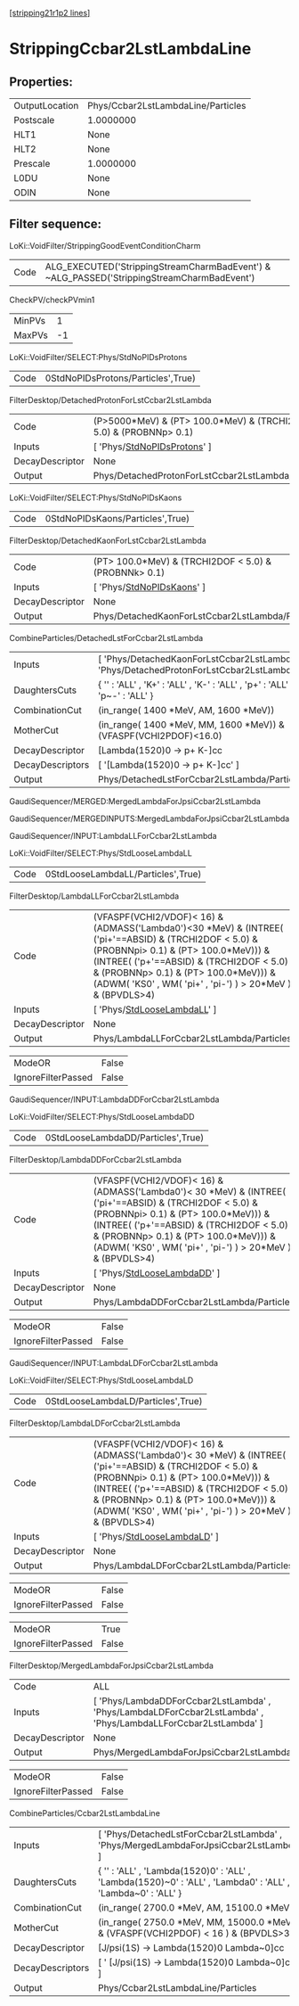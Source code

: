[[stripping21r1p2 lines]](./stripping21r1p2-index)

# StrippingCcbar2LstLambdaLine

## Properties:

|                |                                    |
|----------------|------------------------------------|
| OutputLocation | Phys/Ccbar2LstLambdaLine/Particles |
| Postscale      | 1.0000000                          |
| HLT1           | None                               |
| HLT2           | None                               |
| Prescale       | 1.0000000                          |
| L0DU           | None                               |
| ODIN           | None                               |

## Filter sequence:

LoKi::VoidFilter/StrippingGoodEventConditionCharm

|      |                                                                                            |
|------|--------------------------------------------------------------------------------------------|
| Code | ALG_EXECUTED('StrippingStreamCharmBadEvent') & ~ALG_PASSED('StrippingStreamCharmBadEvent') |

CheckPV/checkPVmin1

|        |     |
|--------|-----|
| MinPVs | 1   |
| MaxPVs | -1  |

LoKi::VoidFilter/SELECT:Phys/StdNoPIDsProtons

|      |                                    |
|------|------------------------------------|
| Code | 0StdNoPIDsProtons/Particles',True) |

FilterDesktop/DetachedProtonForLstCcbar2LstLambda

|                 |                                                                                     |
|-----------------|-------------------------------------------------------------------------------------|
| Code            | (P\>5000\*MeV) & (PT\> 100.0\*MeV) & (TRCHI2DOF \< 5.0) & (PROBNNp\> 0.1)           |
| Inputs          | [ 'Phys/[StdNoPIDsProtons](./stripping21r1p2-commonparticles-stdnopidsprotons)' ] |
| DecayDescriptor | None                                                                                |
| Output          | Phys/DetachedProtonForLstCcbar2LstLambda/Particles                                  |

LoKi::VoidFilter/SELECT:Phys/StdNoPIDsKaons

|      |                                  |
|------|----------------------------------|
| Code | 0StdNoPIDsKaons/Particles',True) |

FilterDesktop/DetachedKaonForLstCcbar2LstLambda

|                 |                                                                                 |
|-----------------|---------------------------------------------------------------------------------|
| Code            | (PT\> 100.0\*MeV) & (TRCHI2DOF \< 5.0) & (PROBNNk\> 0.1)                        |
| Inputs          | [ 'Phys/[StdNoPIDsKaons](./stripping21r1p2-commonparticles-stdnopidskaons)' ] |
| DecayDescriptor | None                                                                            |
| Output          | Phys/DetachedKaonForLstCcbar2LstLambda/Particles                                |

CombineParticles/DetachedLstForCcbar2LstLambda

|                  |                                                                                             |
|------------------|---------------------------------------------------------------------------------------------|
| Inputs           | [ 'Phys/DetachedKaonForLstCcbar2LstLambda' , 'Phys/DetachedProtonForLstCcbar2LstLambda' ] |
| DaughtersCuts    | { '' : 'ALL' , 'K+' : 'ALL' , 'K-' : 'ALL' , 'p+' : 'ALL' , 'p~-' : 'ALL' }                 |
| CombinationCut   | (in_range( 1400 \*MeV, AM, 1600 \*MeV))                                                     |
| MotherCut        | (in_range( 1400 \*MeV, MM, 1600 \*MeV)) & (VFASPF(VCHI2PDOF)\<16.0)                         |
| DecayDescriptor  | [Lambda(1520)0 -\> p+ K-]cc                                                               |
| DecayDescriptors | [ '[Lambda(1520)0 -\> p+ K-]cc' ]                                                       |
| Output           | Phys/DetachedLstForCcbar2LstLambda/Particles                                                |

GaudiSequencer/MERGED:MergedLambdaForJpsiCcbar2LstLambda

GaudiSequencer/MERGEDINPUTS:MergedLambdaForJpsiCcbar2LstLambda

GaudiSequencer/INPUT:LambdaLLForCcbar2LstLambda

LoKi::VoidFilter/SELECT:Phys/StdLooseLambdaLL

|      |                                    |
|------|------------------------------------|
| Code | 0StdLooseLambdaLL/Particles',True) |

FilterDesktop/LambdaLLForCcbar2LstLambda

|                 |                                                                                                                                                                                                                                                                                                          |
|-----------------|----------------------------------------------------------------------------------------------------------------------------------------------------------------------------------------------------------------------------------------------------------------------------------------------------------|
| Code            | (VFASPF(VCHI2/VDOF)\< 16) & (ADMASS('Lambda0')\<30 \*MeV) & (INTREE( ('pi+'==ABSID) & (TRCHI2DOF \< 5.0) & (PROBNNpi\> 0.1) & (PT\> 100.0\*MeV))) & (INTREE( ('p+'==ABSID) & (TRCHI2DOF \< 5.0) & (PROBNNp\> 0.1) & (PT\> 100.0\*MeV))) & (ADWM( 'KS0' , WM( 'pi+' , 'pi-') ) \> 20\*MeV ) & (BPVDLS\>4) |
| Inputs          | [ 'Phys/[StdLooseLambdaLL](./stripping21r1p2-commonparticles-stdlooselambdall)' ]                                                                                                                                                                                                                      |
| DecayDescriptor | None                                                                                                                                                                                                                                                                                                     |
| Output          | Phys/LambdaLLForCcbar2LstLambda/Particles                                                                                                                                                                                                                                                                |

|                    |       |
|--------------------|-------|
| ModeOR             | False |
| IgnoreFilterPassed | False |

GaudiSequencer/INPUT:LambdaDDForCcbar2LstLambda

LoKi::VoidFilter/SELECT:Phys/StdLooseLambdaDD

|      |                                    |
|------|------------------------------------|
| Code | 0StdLooseLambdaDD/Particles',True) |

FilterDesktop/LambdaDDForCcbar2LstLambda

|                 |                                                                                                                                                                                                                                                                                                           |
|-----------------|-----------------------------------------------------------------------------------------------------------------------------------------------------------------------------------------------------------------------------------------------------------------------------------------------------------|
| Code            | (VFASPF(VCHI2/VDOF)\< 16) & (ADMASS('Lambda0')\< 30 \*MeV) & (INTREE( ('pi+'==ABSID) & (TRCHI2DOF \< 5.0) & (PROBNNpi\> 0.1) & (PT\> 100.0\*MeV))) & (INTREE( ('p+'==ABSID) & (TRCHI2DOF \< 5.0) & (PROBNNp\> 0.1) & (PT\> 100.0\*MeV))) & (ADWM( 'KS0' , WM( 'pi+' , 'pi-') ) \> 20\*MeV ) & (BPVDLS\>4) |
| Inputs          | [ 'Phys/[StdLooseLambdaDD](./stripping21r1p2-commonparticles-stdlooselambdadd)' ]                                                                                                                                                                                                                       |
| DecayDescriptor | None                                                                                                                                                                                                                                                                                                      |
| Output          | Phys/LambdaDDForCcbar2LstLambda/Particles                                                                                                                                                                                                                                                                 |

|                    |       |
|--------------------|-------|
| ModeOR             | False |
| IgnoreFilterPassed | False |

GaudiSequencer/INPUT:LambdaLDForCcbar2LstLambda

LoKi::VoidFilter/SELECT:Phys/StdLooseLambdaLD

|      |                                    |
|------|------------------------------------|
| Code | 0StdLooseLambdaLD/Particles',True) |

FilterDesktop/LambdaLDForCcbar2LstLambda

|                 |                                                                                                                                                                                                                                                                                                           |
|-----------------|-----------------------------------------------------------------------------------------------------------------------------------------------------------------------------------------------------------------------------------------------------------------------------------------------------------|
| Code            | (VFASPF(VCHI2/VDOF)\< 16) & (ADMASS('Lambda0')\< 30 \*MeV) & (INTREE( ('pi+'==ABSID) & (TRCHI2DOF \< 5.0) & (PROBNNpi\> 0.1) & (PT\> 100.0\*MeV))) & (INTREE( ('p+'==ABSID) & (TRCHI2DOF \< 5.0) & (PROBNNp\> 0.1) & (PT\> 100.0\*MeV))) & (ADWM( 'KS0' , WM( 'pi+' , 'pi-') ) \> 20\*MeV ) & (BPVDLS\>4) |
| Inputs          | [ 'Phys/[StdLooseLambdaLD](./stripping21r1p2-commonparticles-stdlooselambdald)' ]                                                                                                                                                                                                                       |
| DecayDescriptor | None                                                                                                                                                                                                                                                                                                      |
| Output          | Phys/LambdaLDForCcbar2LstLambda/Particles                                                                                                                                                                                                                                                                 |

|                    |       |
|--------------------|-------|
| ModeOR             | False |
| IgnoreFilterPassed | False |

|                    |       |
|--------------------|-------|
| ModeOR             | True  |
| IgnoreFilterPassed | False |

FilterDesktop/MergedLambdaForJpsiCcbar2LstLambda

|                 |                                                                                                                 |
|-----------------|-----------------------------------------------------------------------------------------------------------------|
| Code            | ALL                                                                                                             |
| Inputs          | [ 'Phys/LambdaDDForCcbar2LstLambda' , 'Phys/LambdaLDForCcbar2LstLambda' , 'Phys/LambdaLLForCcbar2LstLambda' ] |
| DecayDescriptor | None                                                                                                            |
| Output          | Phys/MergedLambdaForJpsiCcbar2LstLambda/Particles                                                               |

|                    |       |
|--------------------|-------|
| ModeOR             | False |
| IgnoreFilterPassed | False |

CombineParticles/Ccbar2LstLambdaLine

|                  |                                                                                                              |
|------------------|--------------------------------------------------------------------------------------------------------------|
| Inputs           | [ 'Phys/DetachedLstForCcbar2LstLambda' , 'Phys/MergedLambdaForJpsiCcbar2LstLambda' ]                       |
| DaughtersCuts    | { '' : 'ALL' , 'Lambda(1520)0' : 'ALL' , 'Lambda(1520)~0' : 'ALL' , 'Lambda0' : 'ALL' , 'Lambda~0' : 'ALL' } |
| CombinationCut   | (in_range( 2700.0 \*MeV, AM, 15100.0 \*MeV))                                                                 |
| MotherCut        | (in_range( 2750.0 \*MeV, MM, 15000.0 \*MeV)) & (VFASPF(VCHI2PDOF) \< 16 ) & (BPVDLS\>3)                      |
| DecayDescriptor  | [J/psi(1S) -\> Lambda(1520)0 Lambda~0]cc                                                                   |
| DecayDescriptors | [ ' [J/psi(1S) -\> Lambda(1520)0 Lambda~0]cc' ]                                                          |
| Output           | Phys/Ccbar2LstLambdaLine/Particles                                                                           |
